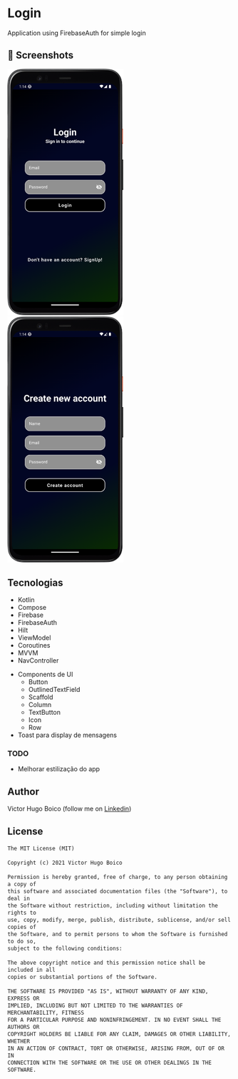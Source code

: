 # Login
Application using FirebaseAuth for simple login

## :camera_flash: Screenshots
<!-- You can add more screenshots here if you like -->
<img src="/result/img_1.png" width="260">&emsp;<img src="/result/img_2.png" width="260">

## Tecnologias
* Kotlin
* Compose
* Firebase
* FirebaseAuth
* Hilt
* ViewModel
* Coroutines
* MVVM
* NavController
- Components de UI
    - Button
    - OutlinedTextField
    - Scaffold
    - Column
    - TextButton
    - Icon
    - Row
- Toast para display de mensagens

### TODO
- Melhorar estilização do app

## Author
Victor Hugo Boico (follow me on [Linkedin](https://www.linkedin.com/in/victor-boico-a13560269/))

## License
```
The MIT License (MIT)

Copyright (c) 2021 Victor Hugo Boico

Permission is hereby granted, free of charge, to any person obtaining a copy of
this software and associated documentation files (the "Software"), to deal in
the Software without restriction, including without limitation the rights to
use, copy, modify, merge, publish, distribute, sublicense, and/or sell copies of
the Software, and to permit persons to whom the Software is furnished to do so,
subject to the following conditions:

The above copyright notice and this permission notice shall be included in all
copies or substantial portions of the Software.

THE SOFTWARE IS PROVIDED "AS IS", WITHOUT WARRANTY OF ANY KIND, EXPRESS OR
IMPLIED, INCLUDING BUT NOT LIMITED TO THE WARRANTIES OF MERCHANTABILITY, FITNESS
FOR A PARTICULAR PURPOSE AND NONINFRINGEMENT. IN NO EVENT SHALL THE AUTHORS OR
COPYRIGHT HOLDERS BE LIABLE FOR ANY CLAIM, DAMAGES OR OTHER LIABILITY, WHETHER
IN AN ACTION OF CONTRACT, TORT OR OTHERWISE, ARISING FROM, OUT OF OR IN
CONNECTION WITH THE SOFTWARE OR THE USE OR OTHER DEALINGS IN THE SOFTWARE.
```
